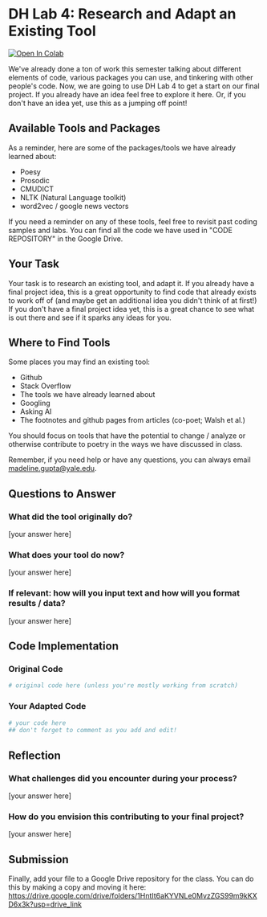 # DH Lab 4: Research and Adapt an Existing Tool

[![Open In Colab](https://colab.research.google.com/assets/colab-badge.svg)](https://colab.research.google.com/github/cretic/Poetry-and-AI-Fall-2024-/blob/main/DH_Lab_4.ipynb)

We've already done a ton of work this semester talking about different elements of code, various packages you can use, and tinkering with other people's code. Now, we are going to use DH Lab 4 to get a start on our final project. If you already have an idea feel free to explore it here. Or, if you don't have an idea yet, use this as a jumping off point!

## Available Tools and Packages

As a reminder, here are some of the packages/tools we have already learned about:

* Poesy
* Prosodic
* CMUDICT
* NLTK (Natural Language toolkit)
* word2vec / google news vectors

If you need a reminder on any of these tools, feel free to revisit past coding samples and labs. You can find all the code we have used in "CODE REPOSITORY" in the Google Drive.

## Your Task

Your task is to research an existing tool, and adapt it. If you already have a final project idea, this is a great opportunity to find code that already exists to work off of (and maybe get an additional idea you didn't think of at first!) If you don't have a final project idea yet, this is a great chance to see what is out there and see if it sparks any ideas for you.

## Where to Find Tools

Some places you may find an existing tool:

* Github
* Stack Overflow
* The tools we have already learned about
* Googling
* Asking AI
* The footnotes and github pages from articles (co-poet; Walsh et al.)

You should focus on tools that have the potential to change / analyze or otherwise contribute to poetry in the ways we have discussed in class.

Remember, if you need help or have any questions, you can always email madeline.gupta@yale.edu.

## Questions to Answer

### What did the tool originally do? 
[your answer here]

### What does your tool do now? 
[your answer here]

### If relevant: how will you input text and how will you format results / data? 
[your answer here]

## Code Implementation

### Original Code
```python
# original code here (unless you're mostly working from scratch)
```

### Your Adapted Code
```python
# your code here
## don't forget to comment as you add and edit!
```

## Reflection

### What challenges did you encounter during your process? 
[your answer here]

### How do you envision this contributing to your final project? 
[your answer here]

## Submission

Finally, add your file to a Google Drive repository for the class. You can do this by making a copy and moving it here:
https://drive.google.com/drive/folders/1HntIt6aKYVNLe0MvzZGS99m9kKXD6x3k?usp=drive_link